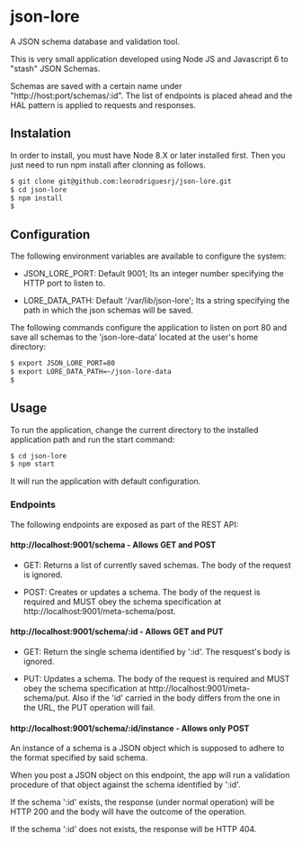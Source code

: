 # json-lore
A JSON schema database and validation tool.

This is very small application developed using Node JS and Javascript 6
to "stash" JSON Schemas.

Schemas are saved with a certain name under "http://host:port/schemas/:id".
The list of endpoints is placed ahead and the HAL pattern is applied to requests
and responses.

## Instalation

In order to install, you must have Node 8.X or later installed first. Then you
just need to run npm install after clonning as follows.

```bash
$ git clone git@github.com:leorodriguesrj/json-lore.git
$ cd json-lore
$ npm install
$
```

## Configuration

The following environment variables are available to configure the system:

- JSON_LORE_PORT: Default 9001; Its an integer number specifying the
HTTP port to listen to.

- LORE_DATA_PATH: Default '/var/lib/json-lore'; Its a string specifying the
path in which the json schemas will be saved.

The following commands configure the application to listen on port 80 and save
all schemas to the 'json-lore-data' located at the user's home directory:

```bash
$ export JSON_LORE_PORT=80
$ export LORE_DATA_PATH=~/json-lore-data
$
```

## Usage

To run the application, change the current directory to the installed
application path and run the start command:

```bash
$ cd json-lore
$ npm start
```

It will run the application with default configuration.

### Endpoints

The following endpoints are exposed as part of the REST API:

#### http://localhost:9001/schema - Allows GET and POST

- GET: Returns a list of currently saved schemas. The body of the request is
ignored.

- POST: Creates or updates a schema. The body of the request is required and
MUST obey the schema specification at http://localhost:9001/meta-schema/post.

#### http://localhost:9001/schema/:id - Allows GET and PUT

- GET: Return the single schema identified by ':id'. The resquest's body is
ignored.

- PUT: Updates a schema. The body of the request is required and MUST obey the
schema specification at http://localhost:9001/meta-schema/put. Also if the
'id' carried in the body differs from the one in the URL, the PUT operation will
fail.

#### http://localhost:9001/schema/:id/instance - Allows only POST

An instance of a schema is a JSON object which is supposed to adhere to the
format specified by said schema.

When you post a JSON object on this endpoint, the app will run a validation
procedure of that object against the schema identified by ':id'.

If the schema ':id' exists, the response (under normal operation) will be HTTP
200 and the body will have the outcome of the operation.

If the schema ':id' does not exists, the response will be HTTP 404.